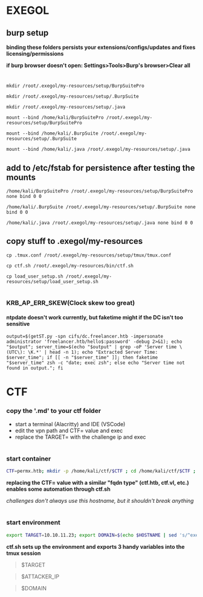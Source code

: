 # EXEGOL
## burp setup
**binding these folders persists your extensions/configs/updates and fixes licensing/permissions**

**if burp browser doesn't open: Settings>Tools>Burp's browser>Clear all**
#
`mkdir /root/.exegol/my-resources/setup/BurpSuitePro`

`mkdir /root/.exegol/my-resources/setup/.BurpSuite`

`mkdir /root/.exegol/my-resources/setup/.java`

`mount --bind /home/kali/BurpSuitePro /root/.exegol/my-resources/setup/BurpSuitePro`

`mount --bind /home/kali/.BurpSuite /root/.exegol/my-resources/setup/.BurpSuite`

`mount --bind /home/kali/.java /root/.exegol/my-resources/setup/.java`

## add to /etc/fstab for persistence after testing the mounts

`/home/kali/BurpSuitePro /root/.exegol/my-resources/setup/BurpSuitePro none bind 0 0`

`/home/kali/.BurpSuite /root/.exegol/my-resources/setup/.BurpSuite none bind 0 0`

`/home/kali/.java /root/.exegol/my-resources/setup/.java none bind 0 0`

## copy stuff to .exegol/my-resources

`cp .tmux.conf /root/.exegol/my-resources/setup/tmux/tmux.conf`

`cp ctf.sh /root/.exegol/my-resources/bin/ctf.sh`

`cp load_user_setup.sh /root/.exegol/my-resources/setup/load_user_setup.sh`

#

### KRB_AP_ERR_SKEW(Clock skew too great)
#### ntpdate doesn't work currently, but faketime might if the DC isn't too sensitive

`output=$(getST.py -spn cifs/dc.freelancer.htb -impersonate administrator 'freelancer.htb/hello$:password' -debug 2>&1); echo "$output"; server_time=$(echo "$output" | grep -oP 'Server time \(UTC\): \K.*' | head -n 1); echo "Extracted Server Time: $server_time"; if [[ -n "$server_time" ]]; then faketime "$server_time" zsh -c "date; exec zsh"; else echo "Server time not found in output."; fi`

#
#
#

# CTF

### copy the '.md' to your ctf folder

- start a terminal (Alacritty) and IDE (VSCode)
- edit the vpn path and CTF= value and exec
- replace the TARGET= with the challenge ip and exec
#
### start container
```sh
CTF=permx.htb; mkdir -p /home/kali/ctf/$CTF ; cd /home/kali/ctf/$CTF ; mv "/home/kali/ctf/.md copy" "/home/kali/ctf/$CTF/$CTF.md" ; exegol start $CTF nightly -fs -cwd -s zsh --vpn /home/kali/ctf/htb_s6.ovpn
```

**replacing the CTF= value with a similar "fqdn type" (ctf.htb, ctf.vl, etc.) enables some automation through ctf.sh**

*challenges don't always use this hostname, but it shouldn't break anything*

#
### start environment
```sh
export TARGET=10.10.11.23; export DOMAIN=$(echo $HOSTNAME | sed 's/^exegol-//'); export ATTACKER_IP=$(ip addr show tun0 | grep 'inet ' | awk '{print $2}' | cut -d/ -f1); /opt/my-resources/bin/ctf.sh
```

**ctf.sh sets up the environment and exports 3 handy variables into the tmux session**

> $TARGET

> $ATTACKER_IP

> $DOMAIN
